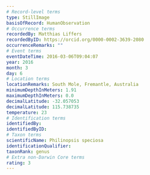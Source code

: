 ```yaml
---
# Record-level terms
type: StillImage
basisOfRecord: HumanObservation
# Occurrence terms
recordedBy: Matthias Liffers
recordedByID: https://orcid.org/0000-0002-3639-2080
occurrenceRemarks: ""
# Event terms
eventDateTime: 2016-03-06T09:04:07
year: 2016
month: 3
day: 6
# Location terms
locationRemarks: South Mole, Fremantle, Australia
minimumDepthInMeters: 1.91
maximumDepthInMeters: 0.0
decimalLatitude: -32.057053
decimalLatitude: 115.738735
temperature: 23
# Identification terms
identifiedBy: 
identifiedByID: 
# Taxon terms
scientificName: Philinopsis speciosa
identificationQualifier: 
taxonRank: genus
# Extra non-Darwin Core terms
rating: 3
---
```

